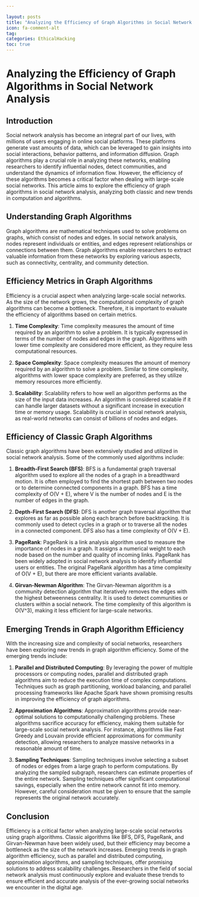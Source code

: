 ```yaml
---

layout: posts
title: "Analyzing the Efficiency of Graph Algorithms in Social Network Analysis"
icon: fa-comment-alt
tag:      
categories: EthicalHacking
toc: true
---
```




# Analyzing the Efficiency of Graph Algorithms in Social Network Analysis

## Introduction

Social network analysis has become an integral part of our lives, with millions of users engaging in online social platforms. These platforms generate vast amounts of data, which can be leveraged to gain insights into social interactions, behavior patterns, and information diffusion. Graph algorithms play a crucial role in analyzing these networks, enabling researchers to identify influential nodes, detect communities, and understand the dynamics of information flow. However, the efficiency of these algorithms becomes a critical factor when dealing with large-scale social networks. This article aims to explore the efficiency of graph algorithms in social network analysis, analyzing both classic and new trends in computation and algorithms.

## Understanding Graph Algorithms

Graph algorithms are mathematical techniques used to solve problems on graphs, which consist of nodes and edges. In social network analysis, nodes represent individuals or entities, and edges represent relationships or connections between them. Graph algorithms enable researchers to extract valuable information from these networks by exploring various aspects, such as connectivity, centrality, and community detection.

## Efficiency Metrics in Graph Algorithms

Efficiency is a crucial aspect when analyzing large-scale social networks. As the size of the network grows, the computational complexity of graph algorithms can become a bottleneck. Therefore, it is important to evaluate the efficiency of algorithms based on certain metrics.

1. **Time Complexity**: Time complexity measures the amount of time required by an algorithm to solve a problem. It is typically expressed in terms of the number of nodes and edges in the graph. Algorithms with lower time complexity are considered more efficient, as they require less computational resources.

2. **Space Complexity**: Space complexity measures the amount of memory required by an algorithm to solve a problem. Similar to time complexity, algorithms with lower space complexity are preferred, as they utilize memory resources more efficiently.

3. **Scalability**: Scalability refers to how well an algorithm performs as the size of the input data increases. An algorithm is considered scalable if it can handle larger datasets without a significant increase in execution time or memory usage. Scalability is crucial in social network analysis, as real-world networks can consist of billions of nodes and edges.

## Efficiency of Classic Graph Algorithms

Classic graph algorithms have been extensively studied and utilized in social network analysis. Some of the commonly used algorithms include:

1. **Breadth-First Search (BFS)**: BFS is a fundamental graph traversal algorithm used to explore all the nodes of a graph in a breadthward motion. It is often employed to find the shortest path between two nodes or to determine connected components in a graph. BFS has a time complexity of O(V + E), where V is the number of nodes and E is the number of edges in the graph.

2. **Depth-First Search (DFS)**: DFS is another graph traversal algorithm that explores as far as possible along each branch before backtracking. It is commonly used to detect cycles in a graph or to traverse all the nodes in a connected component. DFS also has a time complexity of O(V + E).

3. **PageRank**: PageRank is a link analysis algorithm used to measure the importance of nodes in a graph. It assigns a numerical weight to each node based on the number and quality of incoming links. PageRank has been widely adopted in social network analysis to identify influential users or entities. The original PageRank algorithm has a time complexity of O(V + E), but there are more efficient variants available.

4. **Girvan-Newman Algorithm**: The Girvan-Newman algorithm is a community detection algorithm that iteratively removes the edges with the highest betweenness centrality. It is used to detect communities or clusters within a social network. The time complexity of this algorithm is O(V^3), making it less efficient for large-scale networks.

## Emerging Trends in Graph Algorithm Efficiency

With the increasing size and complexity of social networks, researchers have been exploring new trends in graph algorithm efficiency. Some of the emerging trends include:

1. **Parallel and Distributed Computing**: By leveraging the power of multiple processors or computing nodes, parallel and distributed graph algorithms aim to reduce the execution time of complex computations. Techniques such as graph partitioning, workload balancing, and parallel processing frameworks like Apache Spark have shown promising results in improving the efficiency of graph algorithms.

2. **Approximation Algorithms**: Approximation algorithms provide near-optimal solutions to computationally challenging problems. These algorithms sacrifice accuracy for efficiency, making them suitable for large-scale social network analysis. For instance, algorithms like Fast Greedy and Louvain provide efficient approximations for community detection, allowing researchers to analyze massive networks in a reasonable amount of time.

3. **Sampling Techniques**: Sampling techniques involve selecting a subset of nodes or edges from a large graph to perform computations. By analyzing the sampled subgraph, researchers can estimate properties of the entire network. Sampling techniques offer significant computational savings, especially when the entire network cannot fit into memory. However, careful consideration must be given to ensure that the sample represents the original network accurately.

## Conclusion

Efficiency is a critical factor when analyzing large-scale social networks using graph algorithms. Classic algorithms like BFS, DFS, PageRank, and Girvan-Newman have been widely used, but their efficiency may become a bottleneck as the size of the network increases. Emerging trends in graph algorithm efficiency, such as parallel and distributed computing, approximation algorithms, and sampling techniques, offer promising solutions to address scalability challenges. Researchers in the field of social network analysis must continuously explore and evaluate these trends to ensure efficient and accurate analysis of the ever-growing social networks we encounter in the digital age.
